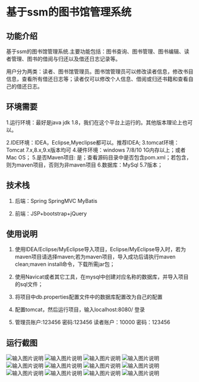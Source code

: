 # 基于ssm的图书馆管理系统

## 功能介绍
基于ssm的图书馆管理系统.主要功能包括：图书查询、图书管理、图书编辑、读者管理、图书的借阅与归还以及借还日志记录等。

用户分为两类：读者、图书馆管理员。图书馆管理员可以修改读者信息，修改书目信息，查看所有借还日志等；读者仅可以修改个人信息、借阅或归还书籍和查看自己的借还日志。

## 环境需要
1.运行环境：最好是java jdk 1.8，我们在这个平台上运行的。其他版本理论上也可以。

2.IDE环境：IDEA，Eclipse,Myeclipse都可以。推荐IDEA;
3.tomcat环境：Tomcat 7.x,8.x,9.x版本均可
4.硬件环境：windows 7/8/10 1G内存以上；或者 Mac OS；
5.是否Maven项目: 是；查看源码目录中是否包含pom.xml；若包含，则为maven项目，否则为非maven项目
6.数据库：MySql 5.7版本；

## 技术栈
1. 后端：Spring SpringMVC MyBatis

2. 前端：JSP+bootstrap+jQuery

## 使用说明
1. 使用IDEA/Eclipse/MyEclipse导入项目，Eclipse/MyEclipse导入时，若为maven项目请选择maven;若为maven项目，导入成功后请执行maven clean;maven install命令，下载所需jar包；

2. 使用Navicat或者其它工具，在mysql中创建对应名称的数据库，并导入项目的sql文件；
3. 将项目中db.properties配置文件中的数据库配置改为自己的配置
4. 配置tomcat，然后运行项目，输入localhost:8080/ 登录
5. 管理员账户:123456  密码:123456
读者账户：10000 密码：123456

## 运行截图
![输入图片说明](https://images.gitee.com/uploads/images/2021/0816/221248_d112b968_9582680.png "1.png")
![输入图片说明](https://images.gitee.com/uploads/images/2021/0816/221302_f149dcb6_9582680.png "2.png")
![输入图片说明](https://images.gitee.com/uploads/images/2021/0816/221315_7f75e611_9582680.png "3.png")
![输入图片说明](https://images.gitee.com/uploads/images/2021/0816/221325_19aa09de_9582680.png "4.png")
![输入图片说明](https://images.gitee.com/uploads/images/2021/0816/221336_2d14e3bb_9582680.jpeg "5.jpg")
![输入图片说明](https://images.gitee.com/uploads/images/2021/0816/221345_b33aafbb_9582680.jpeg "6.jpg")
![输入图片说明](https://images.gitee.com/uploads/images/2021/0816/221355_1eb951d1_9582680.jpeg "7.jpg")
![输入图片说明](https://images.gitee.com/uploads/images/2021/0816/221405_547cbe75_9582680.jpeg "8.jpg")
![输入图片说明](https://images.gitee.com/uploads/images/2021/0816/221414_a1a33f06_9582680.jpeg "9.jpg")
![输入图片说明](https://images.gitee.com/uploads/images/2021/0816/221424_c5ac83ad_9582680.jpeg "10.jpg")
![输入图片说明](https://images.gitee.com/uploads/images/2021/0816/221434_bff3a505_9582680.jpeg "11.jpg")
![输入图片说明](https://images.gitee.com/uploads/images/2021/0816/221444_184c44a2_9582680.jpeg "12.jpg")

